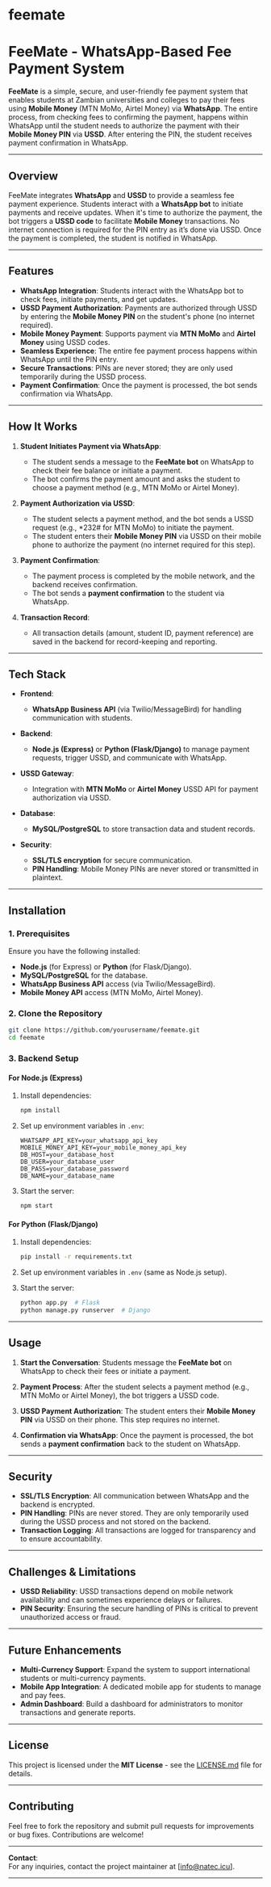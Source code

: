 # feemate

# **FeeMate - WhatsApp-Based Fee Payment System**

**FeeMate** is a simple, secure, and user-friendly fee payment system that enables students at Zambian universities and colleges to pay their fees using **Mobile Money** (MTN MoMo, Airtel Money) via **WhatsApp**. The entire process, from checking fees to confirming the payment, happens within WhatsApp until the student needs to authorize the payment with their **Mobile Money PIN** via **USSD**. After entering the PIN, the student receives payment confirmation in WhatsApp.

---

## **Overview**

FeeMate integrates **WhatsApp** and **USSD** to provide a seamless fee payment experience. Students interact with a **WhatsApp bot** to initiate payments and receive updates. When it's time to authorize the payment, the bot triggers a **USSD code** to facilitate **Mobile Money** transactions. No internet connection is required for the PIN entry as it’s done via USSD. Once the payment is completed, the student is notified in WhatsApp.

---

## **Features**

- **WhatsApp Integration**: Students interact with the WhatsApp bot to check fees, initiate payments, and get updates.
- **USSD Payment Authorization**: Payments are authorized through USSD by entering the **Mobile Money PIN** on the student's phone (no internet required).
- **Mobile Money Payment**: Supports payment via **MTN MoMo** and **Airtel Money** using USSD codes.
- **Seamless Experience**: The entire fee payment process happens within WhatsApp until the PIN entry.
- **Secure Transactions**: PINs are never stored; they are only used temporarily during the USSD process.
- **Payment Confirmation**: Once the payment is processed, the bot sends confirmation via WhatsApp.

---

## **How It Works**

1. **Student Initiates Payment via WhatsApp**:
   - The student sends a message to the **FeeMate bot** on WhatsApp to check their fee balance or initiate a payment.
   - The bot confirms the payment amount and asks the student to choose a payment method (e.g., MTN MoMo or Airtel Money).

2. **Payment Authorization via USSD**:
   - The student selects a payment method, and the bot sends a USSD request (e.g., *232# for MTN MoMo) to initiate the payment.
   - The student enters their **Mobile Money PIN** via USSD on their mobile phone to authorize the payment (no internet required for this step).

3. **Payment Confirmation**:
   - The payment process is completed by the mobile network, and the backend receives confirmation.
   - The bot sends a **payment confirmation** to the student via WhatsApp.

4. **Transaction Record**:
   - All transaction details (amount, student ID, payment reference) are saved in the backend for record-keeping and reporting.

---

## **Tech Stack**

- **Frontend**:
  - **WhatsApp Business API** (via Twilio/MessageBird) for handling communication with students.

- **Backend**:
  - **Node.js (Express)** or **Python (Flask/Django)** to manage payment requests, trigger USSD, and communicate with WhatsApp.
  
- **USSD Gateway**:
  - Integration with **MTN MoMo** or **Airtel Money** USSD API for payment authorization via USSD.

- **Database**:
  - **MySQL/PostgreSQL** to store transaction data and student records.

- **Security**:
  - **SSL/TLS encryption** for secure communication.
  - **PIN Handling**: Mobile Money PINs are never stored or transmitted in plaintext.

---

## **Installation**

### **1. Prerequisites**
Ensure you have the following installed:
- **Node.js** (for Express) or **Python** (for Flask/Django).
- **MySQL/PostgreSQL** for the database.
- **WhatsApp Business API** access (via Twilio/MessageBird).
- **Mobile Money API** access (MTN MoMo, Airtel Money).

### **2. Clone the Repository**

```bash
git clone https://github.com/yourusername/feemate.git
cd feemate
```

### **3. Backend Setup**

#### **For Node.js (Express)**

1. Install dependencies:

   ```bash
   npm install
   ```

2. Set up environment variables in `.env`:

   ```env
   WHATSAPP_API_KEY=your_whatsapp_api_key
   MOBILE_MONEY_API_KEY=your_mobile_money_api_key
   DB_HOST=your_database_host
   DB_USER=your_database_user
   DB_PASS=your_database_password
   DB_NAME=your_database_name
   ```

3. Start the server:

   ```bash
   npm start
   ```

#### **For Python (Flask/Django)**

1. Install dependencies:

   ```bash
   pip install -r requirements.txt
   ```

2. Set up environment variables in `.env` (same as Node.js setup).

3. Start the server:

   ```bash
   python app.py  # Flask
   python manage.py runserver  # Django
   ```

---

## **Usage**

1. **Start the Conversation**: Students message the **FeeMate bot** on WhatsApp to check their fees or initiate a payment.

2. **Payment Process**: After the student selects a payment method (e.g., MTN MoMo or Airtel Money), the bot triggers a USSD code.

3. **USSD Payment Authorization**: The student enters their **Mobile Money PIN** via USSD on their phone. This step requires no internet.

4. **Confirmation via WhatsApp**: Once the payment is processed, the bot sends a **payment confirmation** back to the student on WhatsApp.

---

## **Security**

- **SSL/TLS Encryption**: All communication between WhatsApp and the backend is encrypted.
- **PIN Handling**: PINs are never stored. They are only temporarily used during the USSD process and not stored on the backend.
- **Transaction Logging**: All transactions are logged for transparency and to ensure accountability.

---

## **Challenges & Limitations**

- **USSD Reliability**: USSD transactions depend on mobile network availability and can sometimes experience delays or failures.
- **PIN Security**: Ensuring the secure handling of PINs is critical to prevent unauthorized access or fraud.

---

## **Future Enhancements**

- **Multi-Currency Support**: Expand the system to support international students or multi-currency payments.
- **Mobile App Integration**: A dedicated mobile app for students to manage and pay fees.
- **Admin Dashboard**: Build a dashboard for administrators to monitor transactions and generate reports.

---

## **License**

This project is licensed under the **MIT License** - see the [LICENSE.md](LICENSE.md) file for details.

---

## **Contributing**

Feel free to fork the repository and submit pull requests for improvements or bug fixes. Contributions are welcome!

---

**Contact**:  
For any inquiries, contact the project maintainer at [info@natec.icu].

---
